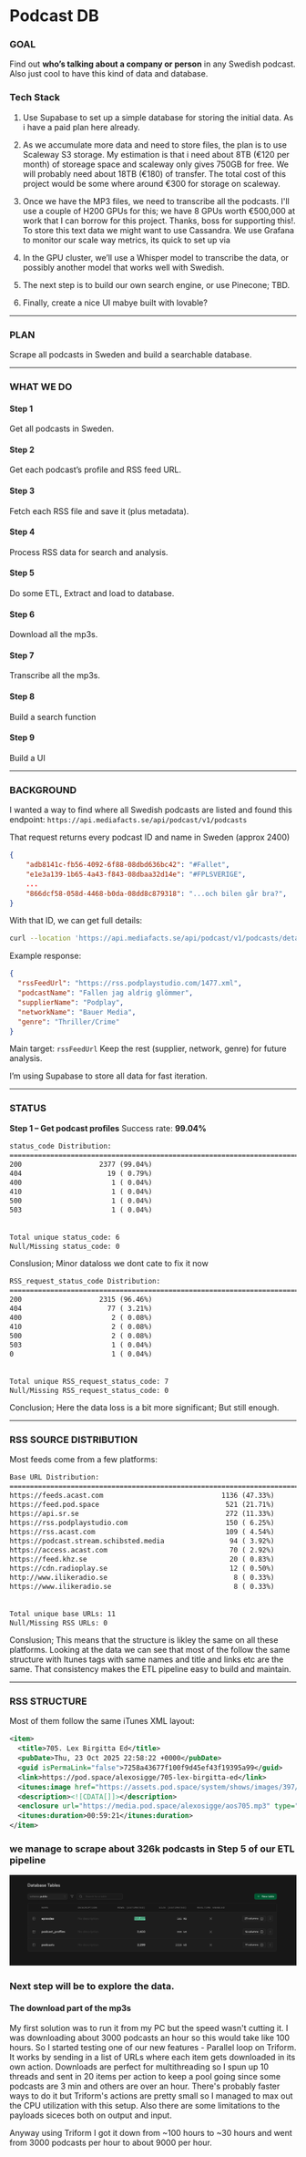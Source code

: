 
# Podcast DB

### GOAL

Find out **who’s talking about a company or person** in any Swedish podcast. Also just cool to have this kind of data and database.


### Tech Stack

1. Use Supabase to set up a simple database for storing the initial data. As i have a paid plan here already.

2. As we accumulate more data and need to store files, the plan is to use Scaleway S3 storage. My estimation is that i need about 8TB (€120 per month) of storeage space and scaleway only gives 750GB for free. We will probably need about 18TB (€180) of transfer. The total cost of this project would be some where around €300 for storage on scaleway.

3. Once we have the MP3 files, we need to transcribe all the podcasts. I'll use a couple of H200 GPUs for this; we have 8 GPUs worth €500,000 at work that I can borrow for this project. Thanks, boss for supporting this!. To store this text data we might want to use Cassandra. We use Grafana to monitor our scale way metrics, its quick to set up via 

4. In the GPU cluster, we’ll use a Whisper model to transcribe the data, or possibly another model that works well with Swedish.

5. The next step is to build our own search engine, or use Pinecone; TBD.

6. Finally, create a nice UI mabye built with lovable?

---

### PLAN

Scrape all podcasts in Sweden and build a searchable database.

---

### WHAT WE DO

#### Step 1

Get all podcasts in Sweden.

#### Step 2

Get each podcast’s profile and RSS feed URL.

#### Step 3

Fetch each RSS file and save it (plus metadata).

#### Step 4

Process RSS data for search and analysis.


#### Step 5
Do some ETL, Extract and load to database.


#### Step 6 
Download all the mp3s.


#### Step 7
Transcribe all the mp3s.

#### Step 8
Build a search function


#### Step 9
Build a UI

---

### BACKGROUND

I wanted a way to find where all Swedish podcasts are listed and found this endpoint:
`https://api.mediafacts.se/api/podcast/v1/podcasts`

That request returns every podcast ID and name in Sweden (approx 2400)

```json
{
    "adb8141c-fb56-4092-6f88-08dbd636bc42": "#Fallet",
    "e1e3a139-1b65-4a43-f843-08dbaa32d14e": "#FPLSVERIGE",
    ...
    "866dcf58-058d-4468-b0da-08dd8c879318": "...och bilen går bra?",
}
```

With that ID, we can get full details:

```bash
curl --location 'https://api.mediafacts.se/api/podcast/v1/podcasts/details?id=857538db-0c16-4f7d-b053-08dc85405cb3'
```

Example response:

```json
{
  "rssFeedUrl": "https://rss.podplaystudio.com/1477.xml",
  "podcastName": "Fallen jag aldrig glömmer",
  "supplierName": "Podplay",
  "networkName": "Bauer Media",
  "genre": "Thriller/Crime"
}
```

Main target: `rssFeedUrl`
Keep the rest (supplier, network, genre) for future analysis.

I’m using Supabase to store all data for fast iteration.

---

### STATUS

**Step 1 – Get podcast profiles**
Success rate: **99.04%**

```
status_code Distribution:
================================================================================
200                   2377 (99.04%)
404                     19 ( 0.79%)
400                      1 ( 0.04%)
410                      1 ( 0.04%)
500                      1 ( 0.04%)
503                      1 ( 0.04%)


Total unique status_code: 6
Null/Missing status_code: 0
```

Conslusion; Minor dataloss we dont cate to fix it now

```
RSS_request_status_code Distribution:
================================================================================
200                   2315 (96.46%)
404                     77 ( 3.21%)
400                      2 ( 0.08%)
410                      2 ( 0.08%)
500                      2 ( 0.08%)
503                      1 ( 0.04%)
0                        1 ( 0.04%)


Total unique RSS_request_status_code: 7
Null/Missing RSS_request_status_code: 0
```


Conclusion; Here the data loss is a bit more significant; But still enough. 

---

### RSS SOURCE DISTRIBUTION

Most feeds come from a few platforms:

```
Base URL Distribution:
================================================================================
https://feeds.acast.com                             1136 (47.33%)
https://feed.pod.space                               521 (21.71%)
https://api.sr.se                                    272 (11.33%)
https://rss.podplaystudio.com                        150 ( 6.25%)
https://rss.acast.com                                109 ( 4.54%)
https://podcast.stream.schibsted.media                94 ( 3.92%)
https://access.acast.com                              70 ( 2.92%)
https://feed.khz.se                                   20 ( 0.83%)
https://cdn.radioplay.se                              12 ( 0.50%)
http://www.ilikeradio.se                               8 ( 0.33%)
https://www.ilikeradio.se                              8 ( 0.33%)


Total unique base URLs: 11
Null/Missing RSS URLs: 0
```

Conslusion; This means that the structure is likley the same on all these platforms. Looking at the data we can see that most of the follow the same structure with Itunes tags with same names and title and links etc are the same. That consistency makes the ETL pipeline easy to build and maintain.

---

### RSS STRUCTURE

Most of them follow the same iTunes XML layout:

```xml
<item>
  <title>705. Lex Birgitta Ed</title>
  <pubDate>Thu, 23 Oct 2025 22:58:22 +0000</pubDate>
  <guid isPermaLink="false">7258a43677f100f9d45ef43f19395a99</guid>
  <link>https://pod.space/alexosigge/705-lex-birgitta-ed</link>
  <itunes:image href="https://assets.pod.space/system/shows/images/397/fef/88-/large/Alex_och_Sigge.jpg"/>
  <description><![CDATA[]]></description>
  <enclosure url="https://media.pod.space/alexosigge/aos705.mp3" type="audio/mpeg"/>
  <itunes:duration>00:59:21</itunes:duration>
</item>
```


### we manage to scrape about 326k podcasts in Step 5 of our ETL pipeline

![Example screenshot of scraped podcast data](assets/database-supabase.png)


### Next step will be to explore the data.



#### The download part of the mp3s

My first solution was to run it from my PC but the speed wasn't cutting it. I was downloading about 3000 podcasts an hour so this would take like 100 hours. So I started testing one of our new features - Parallel loop on Triform. It works by sending in a list of URLs where each item gets downloaded in its own action. Downloads are perfect for multithreading so I spun up 10 threads and sent in 20 items per action to keep a pool going since some podcasts are 3 min and others are over an hour. There's probably faster ways to do it but Triform's actions are pretty small so I managed to max out the CPU utilization with this setup. Also there are some limitations to the payloads siceces both on output and input. 

Anyway using Triform I got it down from ~100 hours to ~30 hours and went from 3000 podcasts per hour to about 9000 per hour.

